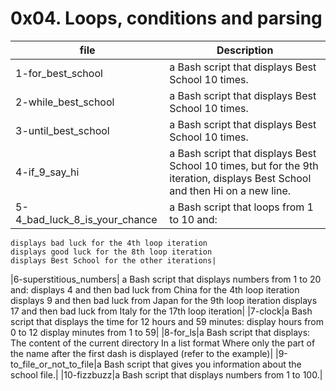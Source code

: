 # 0x04. Loops, conditions and parsing

|file|Description|
|---------|-------|
|1-for_best_school | a Bash script that displays Best School 10 times.|
|2-while_best_school| a Bash script that displays Best School 10 times.|
|3-until_best_school| a Bash script that displays Best School 10 times.|
|4-if_9_say_hi|a Bash script that displays Best School 10 times, but for the 9th iteration, displays Best School and then Hi on a new line. |
|5-4_bad_luck_8_is_your_chance| a Bash script that loops from 1 to 10 and:
    displays bad luck for the 4th loop iteration
    displays good luck for the 8th loop iteration
    displays Best School for the other iterations|
|6-superstitious_numbers|  a Bash script that displays numbers from 1 to 20 and:
    displays 4 and then bad luck from China for the 4th loop iteration
    displays 9 and then bad luck from Japan for the 9th loop iteration
    displays 17 and then bad luck from Italy for the 17th loop iteration|
|7-clock|a Bash script that displays the time for 12 hours and 59 minutes:
    display hours from 0 to 12
    display minutes from 1 to 59|
|8-for_ls|a Bash script that displays:
    The content of the current directory
    In a list format
    Where only the part of the name after the first dash is displayed (refer to the example)|
|9-to_file_or_not_to_file|a Bash script that gives you information about the school file.|
|10-fizzbuzz|a Bash script that displays numbers from 1 to 100.|

